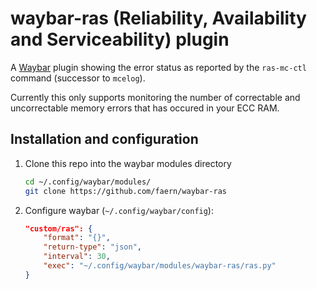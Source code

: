 # waybar-ras (Reliability, Availability and Serviceability) plugin

A [Waybar](https://github.com/Alexays/Waybar) plugin showing the error status as reported by the
`ras-mc-ctl` command (successor to `mcelog`).

Currently this only supports monitoring the number of correctable and uncorrectable memory
errors that has occured in your ECC RAM.

## Installation and configuration

1.  Clone this repo into the waybar modules directory

    ```bash
    cd ~/.config/waybar/modules/
    git clone https://github.com/faern/waybar-ras
    ```

1. Configure waybar (`~/.config/waybar/config`):

    ```json
    "custom/ras": {
        "format": "{}",
        "return-type": "json",
        "interval": 30,
        "exec": "~/.config/waybar/modules/waybar-ras/ras.py"
    }
    ```